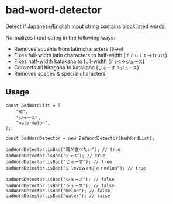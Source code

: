 # bad-word-detector
Detect if Japanese/English input string contains blacklisted words.

Normalizes input string in the following ways:

- Removes accents from latin characters (`ë`→`e`)
- Fixes full-width latin characters to half-width (`ｆｒｕｉｔ`→`fruit`)
- Fixes half-width katakana to full-width (`ｼﾞｭｰｽ`→`ジュース`)
- Converts all hiragana to katakana (`じゅーす`→`ジュース`)
- Removes spaces & special characters

## Usage

```
const badWordList = [
	"苺",
	"ジュース",
	"watermelon",
];

const badWordDetector = new BadWordDetector(badWordList);

badWordDetector.isBad("苺が食べたい"); // true
badWordDetector.isBad("ｼﾞｭｰｽ"); // true
badWordDetector.isBad("じゅーす"); // true
badWordDetector.isBad("i loveｗaｔ🍉ｅｒmëlon"); // true

badWordDetector.isBad("シューズ"); // false
badWordDetector.isBad("シュース"); // false
badWordDetector.isBad("melon"); // false
badWordDetector.isBad("water"); // false
```

